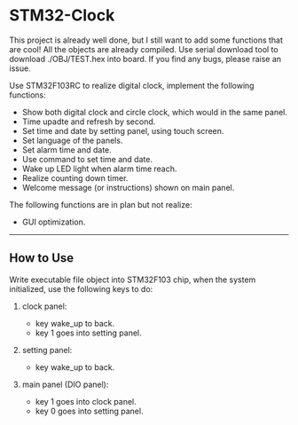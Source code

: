 # STM32-Clock

This project is already well done, but I still want to add some functions that are cool! All the objects are already compiled. Use serial download tool to download ./OBJ/TEST.hex into board. If you find any bugs, please raise an issue.

Use STM32F103RC to realize digital clock, implement the following functions:
* Show both digital clock and circle clock, which would in the same panel.
* Time upadte and refresh by second.
* Set time and date by setting panel, using touch screen.
* Set language of the panels.
* Set alarm time and date.
* Use command to set time and date.
* Wake up LED light when alarm time reach.
* Realize counting down timer.
* Welcome message (or instructions) shown on main panel.

The following functions are in plan but not realize:
* GUI optimization.

----

## How to Use

Write executable file object into STM32F103 chip, when the system initialized, use the following keys to do:

1. clock panel:
	* key wake_up to back.
	* key 1 goes into setting panel.

2. setting panel:
	* key wake_up to back.

3. main panel (DIO panel):
	* key 1 goes into clock panel.
	* key 0 goes into setting panel.